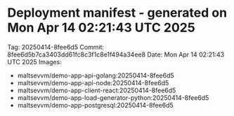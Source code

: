 # Deployment manifest - generated on Mon Apr 14 02:21:43 UTC 2025
Tag: 20250414-8fee6d5
Commit: 8fee6d5b7ca3403dd61fc8c3f1c8e1f494a34ee8
Date: Mon Apr 14 02:21:43 UTC 2025
Images:
- maltsevvm/demo-app-api-golang:20250414-8fee6d5
- maltsevvm/demo-app-api-node:20250414-8fee6d5
- maltsevvm/demo-app-client-react:20250414-8fee6d5
- maltsevvm/demo-app-load-generator-python:20250414-8fee6d5
- maltsevvm/demo-app-postgresql:20250414-8fee6d5
